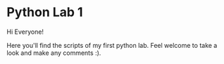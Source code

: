 # Python Lab 1
Hi Everyone! 

Here you'll find the scripts of my first python lab. Feel welcome to take a look and make any comments :).
